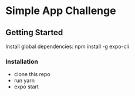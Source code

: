 # Simple App Challenge
## Getting Started

Install global dependencies:
npm install -g expo-cli


### Installation

- clone this repo
- run yarn
- expo start
